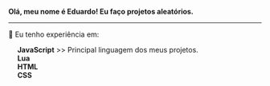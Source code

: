 <b>Olá, meu nome é Eduardo! Eu faço projetos aleatórios.</b>
<hr>

<p>🦾 Eu tenho experiência em:</p>

<span><img height="14" src="https://media.discordapp.net/attachments/1271311200508182549/1271589192446644306/javascript.png?ex=66b7e338&is=66b691b8&hm=e9903c0421196d2036973edd78a56edf59f7e732bf3ad816c29e97de07de0de5&=&format=webp&quality=lossless&width=192&height=192"> <b>JavaScript</b> >> Principal linguagem dos meus projetos.</span>
<br>
<span><img height="14" src="https://media.discordapp.net/attachments/1271311200508182549/1271590156402556999/lua.png?ex=66b7e41e&is=66b6929e&hm=fa5b3cbb1ddfd1bb771a1ced7a1991eae1020bacb1bb9bc9ec27207e39047aba&=&format=webp&quality=lossless&width=586&height=586"> <b>Lua</b><span>
<br>
<span><img height="14" src="https://media.discordapp.net/attachments/1271311200508182549/1271595648113967190/512px-HTML5_logo_and_wordmark.png?ex=66b7e93b&is=66b697bb&hm=55a8e839375ac19c4a297fe2fcc373610b3bb60959f052da85343230c1c2457b&=&format=webp&quality=lossless&width=586&height=586"> <b>HTML</b></span>
<br>
<span><img height="14" src="https://media.discordapp.net/attachments/1271311200508182549/1271596270347354194/544px-CSS3_logo_and_wordmark.png?ex=66b7e9cf&is=66b6984f&hm=198a8830b0703f2ad756dd5b82db18ae51d008fd79ab9ef2070ac465f8bc754e&=&format=webp&quality=lossless&width=586&height=586"> <b>CSS</b></span>
